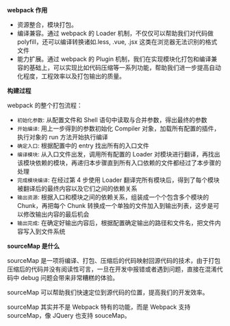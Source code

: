 **webpack 作用**

- 资源整合，模块打包。
- 编译兼容。通过 webpack 的 Loader 机制，不仅仅可以帮助我们对代码做 polyfill，还可以编译转换诸如.less, .vue, .jsx 这类在浏览器无法识别的格式文件
- 能力扩展。通过 webpack 的 Plugin 机制，我们在实现模块化打包和编译兼容的基础上，可以实现比如代码压缩等一系列功能，帮助我们进一步提高自动化程度，工程效率以及打包输出的质量。

**构建过程**

webpack 的整个打包流程：

- `初始化参数`: 从配置文件和 Shell 语句中读取与合并参数，得出最终的参数
- `开始编译`: 用上一步得到的参数初始化 Compiler 对象，加载所有配置的插件，执行对象的 run 方法开始执行编译
- `确定入口`: 根据配置中的 entry 找出所有的入口文件
- `编译模块`: 从入口文件出发，调用所有配置的 Loader 对模块进行翻译，再找出该模块依赖的模块，再递归本步骤直到所有入口依赖的文件都经过了本步骤的处理
- `完成模块编译`: 在经过第 4 步使用 Loader 翻译完所有模块后，得到了每个模块被翻译后的最终内容以及它们之间的依赖关系
- `输出资源`: 根据入口和模块之间的依赖关系，组装成一个个包含多个模块的 Chunk，再把每个 Chunk 转换成一个单独的文件加入到输出列表，这步是可以修改输出内容的最后机会
- `输出完成`: 在确定好输出内容后，根据配置确定输出的路径和文件名，把文件内容写入到文件系统

**sourceMap 是什么**

sourceMap 是一项将编译、打包、压缩后的代码映射回源代码的技术，由于打包压缩后的代码并没有阅读性可言，一旦在开发中报错或者遇到问题，直接在混淆代码中 debug 问题会带来非常糟糕的体验。

sourceMap 可以帮助我们快速定位到源代码的位置，提高我们的开发效率。

sourceMap 其实并不是 Webpack 特有的功能，而是 Webpack 支持 sourceMap，像 JQuery 也支持 souceMap。
